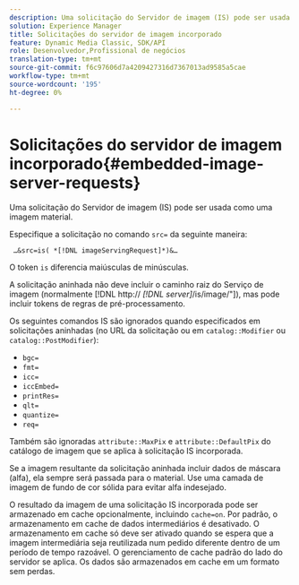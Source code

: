 ```yaml
---
description: Uma solicitação do Servidor de imagem (IS) pode ser usada como uma imagem material.
solution: Experience Manager
title: Solicitações do servidor de imagem incorporado
feature: Dynamic Media Classic, SDK/API
role: Desenvolvedor,Profissional de negócios
translation-type: tm+mt
source-git-commit: f6c97606d7a4209427316d7367013ad9585a5cae
workflow-type: tm+mt
source-wordcount: '195'
ht-degree: 0%

---
```



# Solicitações do servidor de imagem incorporado{#embedded-image-server-requests}

Uma solicitação do Servidor de imagem (IS) pode ser usada como uma imagem material.

Especifique a solicitação no comando `src=` da seguinte maneira:

` …&src=is( *[!DNL imageServingRequest]*)&…`

O token `is` diferencia maiúsculas de minúsculas.

A solicitação aninhada não deve incluir o caminho raiz do Serviço de imagem (normalmente [!DNL http:// *[!DNL server]*/is/image/&quot;]), mas pode incluir tokens de regras de pré-processamento.

Os seguintes comandos IS são ignorados quando especificados em solicitações aninhadas (no URL da solicitação ou em `catalog::Modifier` ou `catalog::PostModifier`):

* `bgc=`
* `fmt=`
* `icc=`
* `iccEmbed=`
* `printRes=`
* `qlt=`
* `quantize=`
* `req=`

Também são ignoradas `attribute::MaxPix` e `attribute::DefaultPix` do catálogo de imagem que se aplica à solicitação IS incorporada.

Se a imagem resultante da solicitação aninhada incluir dados de máscara (alfa), ela sempre será passada para o material. Use uma camada de imagem de fundo de cor sólida para evitar alfa indesejado.

O resultado da imagem de uma solicitação IS incorporada pode ser armazenado em cache opcionalmente, incluindo `cache=on`. Por padrão, o armazenamento em cache de dados intermediários é desativado. O armazenamento em cache só deve ser ativado quando se espera que a imagem intermediária seja reutilizada num pedido diferente dentro de um período de tempo razoável. O gerenciamento de cache padrão do lado do servidor se aplica. Os dados são armazenados em cache em um formato sem perdas.
